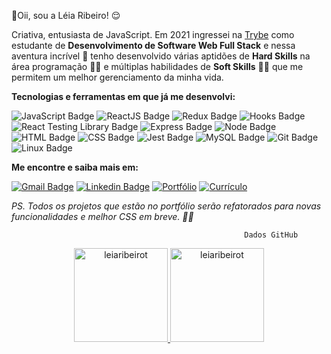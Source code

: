🙋Oii, sou a Léia Ribeiro! 😌 

Criativa, entusiasta de JavaScript. 
Em 2021 ingressei na [Trybe](https://www.betrybe.com/) como estudante de **Desenvolvimento de Software Web Full Stack** e nessa aventura incrível 🚀 tenho desenvolvido várias aptidões de **Hard Skills** na área programação 👩‍💻 e múltiplas habilidades de **Soft Skills** 🧘‍♀️ que me permitem um melhor gerenciamento da minha vida.


**Tecnologias e ferramentas em que já me desenvolvi:**

![JavaScript Badge](https://img.shields.io/badge/-JavaScript-yellow?style=flat-asquare&logo=JavaScript&logoColor=white)
![ReactJS Badge](https://img.shields.io/badge/-React-61DAFB?style=flat-asquare&logo=React&logoColor=black)
![Redux Badge](https://img.shields.io/badge/-Redux-764ABC?style=flat-asquare&logo=Redux&logoColor=white)
![Hooks Badge](https://img.shields.io/badge/-Hooks-61DAFB?style=flat-asquare&logo=React&logoColor=black)
![React Testing Library Badge](https://img.shields.io/badge/-RTL-61DAFB?style=flat-asquare&logo=react&logoColor=black)
![Express Badge](https://img.shields.io/badge/-Express.js-grey?style=flat-asquare&logo=expressjs&logoColor=white)
![Node Badge](https://img.shields.io/badge/-Node.js-339933?style=flat-asquare&logo=node.js&logoColor=white)
![HTML Badge](https://img.shields.io/badge/-HTML-E34F26?style=flat-asquare&logo=html5&logoColor=white)
![CSS Badge](https://img.shields.io/badge/-CSS-1572B6?style=flat-asquare&logo=css3&logoColor=white)
![Jest Badge](https://img.shields.io/badge/-Jest-C21325?style=flat-asquare&logo=jest&logoColor=white)
![MySQL Badge](https://img.shields.io/badge/-MySQL-4479A1?style=flat-asquare&logo=MySQL&logoColor=white)
![Git Badge](https://img.shields.io/badge/-Git-F05032?style=flat-asquare&logo=git&logoColor=white)
![Linux Badge](https://img.shields.io/badge/-Linux-FCC624?style=flat-asquare&logo=Linux&logoColor=black)

**Me encontre e saiba mais em:**

[![Gmail Badge](https://img.shields.io/badge/-Gmail-D14836?style=flat-asquare&logo=Gmail&logoColor=white&link=mailto:leiaribeirot@gmail.com)](mailto:leiaribeirot@gmail.com)
[![Linkedin Badge](https://img.shields.io/badge/-LinkedIn-0077B5?style=flat-asquare&logo=Linkedin&logoColor=white&link=https://www.linkedin.com/in/l%C3%A9ia-ribeirot/)](https://www.linkedin.com/in/léia-ribeirot/)
[![Portfólio](https://img.shields.io/badge/-Portf%C3%B3lio-red?style=flat-asquare&logo=git&logoColor=white)](https://leiaribeirot.github.io/)
[![Currículo](https://img.shields.io/badge/-Curriculo-blue?style=flat-asquare&logo=git&logoColor=white)](https://drive.google.com/file/d/1Om5FFtaaXSYGFBjd7zZ_Dj2NNjk791bM/view?usp=sharing)

_PS. Todos os projetos que estão no portfólio serão refatorados para novas funcionalidades e melhor CSS em breve. 👩‍💻_


                                                        Dados GitHub
<div align="center">
<a href="https://github.com/leiaribeirot/">
  <img style="display: inline_block" height="150em" src="https://github-readme-stats.vercel.app/api?username=leiaribeirot&show_icons=true&theme=dracula" alt="leiaribeirot" />
</a>
<a href="https://github.com/leiaribeirot/">
  <img style="display: inline_block" height="150em" src="https://github-readme-stats.vercel.app/api/top-langs/?username=leiaribeirot&layout=compact&theme=dracula" alt="leiaribeirot" />
</a>
</div>
